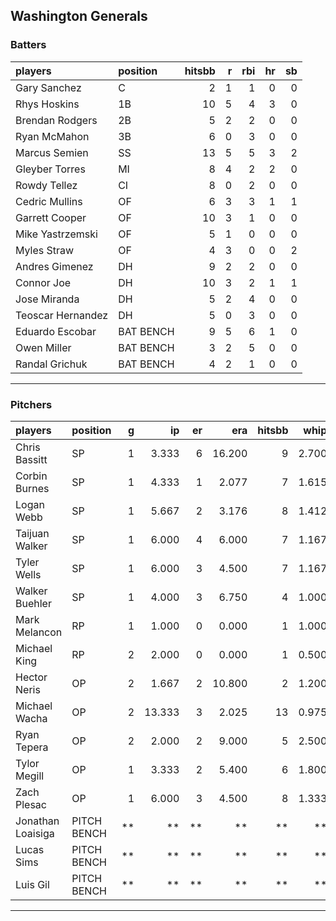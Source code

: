 ## Washington Generals

### Batters

 
|players           |position  | hitsbb|  r| rbi| hr| sb| 
|:-----------------|:---------|------:|--:|---:|--:|--:| 
|Gary Sanchez      |C         |      2|  1|   1|  0|  0| 
|Rhys Hoskins      |1B        |     10|  5|   4|  3|  0| 
|Brendan Rodgers   |2B        |      5|  2|   2|  0|  0| 
|Ryan McMahon      |3B        |      6|  0|   3|  0|  0| 
|Marcus Semien     |SS        |     13|  5|   5|  3|  2| 
|Gleyber Torres    |MI        |      8|  4|   2|  2|  0| 
|Rowdy Tellez      |CI        |      8|  0|   2|  0|  0| 
|Cedric Mullins    |OF        |      6|  3|   3|  1|  1| 
|Garrett Cooper    |OF        |     10|  3|   1|  0|  0| 
|Mike Yastrzemski  |OF        |      5|  1|   0|  0|  0| 
|Myles Straw       |OF        |      4|  3|   0|  0|  2| 
|Andres Gimenez    |DH        |      9|  2|   2|  0|  0| 
|Connor Joe        |DH        |     10|  3|   2|  1|  1| 
|Jose Miranda      |DH        |      5|  2|   4|  0|  0| 
|Teoscar Hernandez |DH        |      5|  0|   3|  0|  0| 
|Eduardo Escobar   |BAT BENCH |      9|  5|   6|  1|  0| 
|Owen Miller       |BAT BENCH |      3|  2|   5|  0|  0| 
|Randal Grichuk    |BAT BENCH |      4|  2|   1|  0|  0| 


* * *

### Pitchers

 
|players           |position    |  g|     ip| er|    era| hitsbb|  whip| so|  w| sv| 
|:-----------------|:-----------|--:|------:|--:|------:|------:|-----:|--:|--:|--:| 
|Chris Bassitt     |SP          |  1|  3.333|  6| 16.200|      9| 2.700|  6|  0|  0| 
|Corbin Burnes     |SP          |  1|  4.333|  1|  2.077|      7| 1.615|  8|  0|  0| 
|Logan Webb        |SP          |  1|  5.667|  2|  3.176|      8| 1.412|  3|  0|  0| 
|Taijuan Walker    |SP          |  1|  6.000|  4|  6.000|      7| 1.167|  4|  0|  0| 
|Tyler Wells       |SP          |  1|  6.000|  3|  4.500|      7| 1.167|  4|  1|  0| 
|Walker Buehler    |SP          |  1|  4.000|  3|  6.750|      4| 1.000|  6|  0|  0| 
|Mark Melancon     |RP          |  1|  1.000|  0|  0.000|      1| 1.000|  0|  1|  0| 
|Michael King      |RP          |  2|  2.000|  0|  0.000|      1| 0.500|  2|  0|  0| 
|Hector Neris      |OP          |  2|  1.667|  2| 10.800|      2| 1.200|  1|  0|  0| 
|Michael Wacha     |OP          |  2| 13.333|  3|  2.025|     13| 0.975|  9|  1|  0| 
|Ryan Tepera       |OP          |  2|  2.000|  2|  9.000|      5| 2.500|  3|  0|  0| 
|Tylor Megill      |OP          |  1|  3.333|  2|  5.400|      6| 1.800|  4|  0|  0| 
|Zach Plesac       |OP          |  1|  6.000|  3|  4.500|      8| 1.333|  2|  0|  0| 
|Jonathan Loaisiga |PITCH BENCH | **|     **| **|     **|     **|    **| **| **| **| 
|Lucas Sims        |PITCH BENCH | **|     **| **|     **|     **|    **| **| **| **| 
|Luis Gil          |PITCH BENCH | **|     **| **|     **|     **|    **| **| **| **| 


* * *


